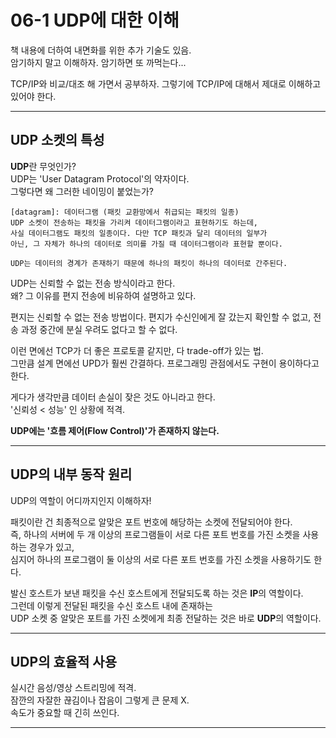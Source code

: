 # 06-1 UDP에 대한 이해

책 내용에 더하여 내면화를 위한 추가 기술도 있음.  
암기하지 말고 이해하자. 암기하면 또 까먹는다...

TCP/IP와 비교/대조 해 가면서 공부하자.
그렇기에 TCP/IP에 대해서 제대로 이해하고 있어야 한다.

---

## UDP 소켓의 특성

**UDP**란 무엇인가?  
UDP는 'User Datagram Protocol'의 약자이다.  
그렇다면 왜 그러한 네이밍이 붙었는가?

    [datagram]: 데이터그램 (패킷 교환망에서 취급되는 패킷의 일종)
    UDP 소켓이 전송하는 패킷을 가리켜 데이터그램이라고 표현하기도 하는데,  
    사실 데이터그램도 패킷의 일종이다. 다만 TCP 패킷과 달리 데이터의 일부가  
    아닌, 그 자체가 하나의 데이터로 의미를 가질 때 데이터그램이라 표현할 뿐이다.

    UDP는 데이터의 경계가 존재하기 때문에 하나의 패킷이 하나의 데이터로 간주된다.

UDP는 신뢰할 수 없는 전송 방식이라고 한다.  
왜? 그 이유를 편지 전송에 비유하여 설명하고 있다.

편지는 신뢰할 수 없는 전송 방법이다.
편지가 수신인에게 잘 갔는지 확인할 수 없고, 전송 과정 중간에 분실 우려도 없다고 할 수 없다.

이런 면에선 TCP가 더 좋은 프로토콜 같지만, 다 trade-off가 있는 법.  
그만큼 설계 면에선 UPD가 훨씬 간결하다.
프로그래밍 관점에서도 구현이 용이하다고 한다.

게다가 생각만큼 데이터 손실이 잦은 것도 아니라고 한다.  
'신뢰성 < 성능' 인 상황에 적격.


**UDP에는 '흐름 제어(Flow Control)'가 존재하지 않는다.**

---

## UDP의 내부 동작 원리

UDP의 역할이 어디까지인지 이해하자!

패킷이란 건 최종적으로 알맞은 포트 번호에 해당하는 소켓에 전달되어야 한다.  
즉, 하나의 서버에 두 개 이상의 프로그램들이 서로 다른 포트 번호를 가진 소켓을 사용하는 경우가 있고,  
심지어 하나의 프로그램이 둘 이상의 서로 다른 포트 번호를 가진 소켓을 사용하기도 한다.

발신 호스트가 보낸 패킷을 수신 호스트에게 전달되도록 하는 것은 **IP**의 역할이다.  
그런데 이렇게 전달된 패킷을 수신 호스트 내에 존재하는  
UDP 소켓 중 알맞은 포트를 가진 소켓에게 최종 전달하는 것은 바로 **UDP**의 역할이다.

---

## UDP의 효율적 사용

실시간 음성/영상 스트리밍에 적격.  
잠깐의 자잘한 끊김이나 잡음이 그렇게 큰 문제 X.  
속도가 중요할 때 긴히 쓰인다.


---

